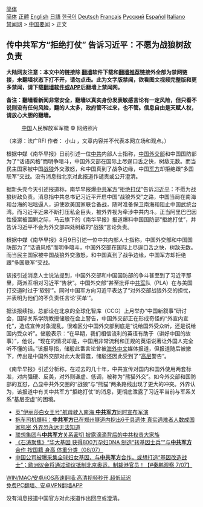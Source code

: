  <!-- 面包屑导航 --> <div class="breadcrumb"><!-- GTranslate: https://gtranslate.io/ -->  <div class="switcher notranslate">  <div class="selected">  <a href="#" onclick="return false;"> 简体</a>  </div>  <div class="option">  <a href="https://www.bannedbook.org" onclick="doGTranslate('zh-CN|zh-CN');jQuery('div.switcher div.selected a').html(jQuery(this).html());return false;" title="简体中文" class="nturl selected"> 简体</a>  <a href="https://www.bannedbook.org/zh-tw/" onclick="doGTranslate('zh-CN|zh-TW');jQuery('div.switcher div.selected a').html(jQuery(this).html());return false;" title="繁體中文" class="nturl"> 正體</a>  <a href="https://www.bannedbook.org/en/" onclick="doGTranslate('zh-CN|en');jQuery('div.switcher div.selected a').html(jQuery(this).html());return false;" title="English" class="nturl"> English</a>  <a href="https://www.bannedbook.org/ja/" onclick="doGTranslate('zh-CN|ja');jQuery('div.switcher div.selected a').html(jQuery(this).html());return false;" title="日本語" class="nturl"> 日語</a>  <a href="https://www.bannedbook.org/ko/" onclick="doGTranslate('zh-CN|ko');jQuery('div.switcher div.selected a').html(jQuery(this).html());return false;" title="한국어" class="nturl"> 한국어</a>  <a href="https://www.bannedbook.org/de/" onclick="doGTranslate('zh-CN|de');jQuery('div.switcher div.selected a').html(jQuery(this).html());return false;" title="Deutsch" class="nturl"> Deutsch</a>  <a href="https://www.bannedbook.org/fr/" onclick="doGTranslate('zh-CN|fr');jQuery('div.switcher div.selected a').html(jQuery(this).html());return false;" title="Français" class="nturl"> Français</a>  <a href="https://www.bannedbook.org/ru/" onclick="doGTranslate('zh-CN|ru');jQuery('div.switcher div.selected a').html(jQuery(this).html());return false;" title="Русский" class="nturl"> Русский</a>  <a href="https://www.bannedbook.org/es/" onclick="doGTranslate('zh-CN|es');jQuery('div.switcher div.selected a').html(jQuery(this).html());return false;" title="Español" class="nturl"> Español</a>  <a href="https://www.bannedbook.org/it/" onclick="doGTranslate('zh-CN|it');jQuery('div.switcher div.selected a').html(jQuery(this).html());return false;" title="Italiano" class="nturl"> Italiano</a>  </div>  </div>      <div class='breadcrumb-sub'><!-- Breadcrumb NavXT 6.3.0 --> <a href="https://www.bannedbook.org/" class="home">禁闻网</a> &gt; <a href="https://www.bannedbook.org/bnews/headline/" class="category">中国要闻</a> &gt; 正文</div></div><h2>传中共军方“拒绝打仗” 告诉习近平：不愿为战狼树敌负责</h2> <p class="notice"><b>大陆网友注意：本文中的链接除 <a href="https://github.com/bannedbook/fanqiang" >翻墙</a>软件下载和<a href="https://github.com/killgcd/justmysocks/blob/master/README.md">翻墙推荐</a>链接外全部为禁网链接，未翻墙状态下打不开，请勿点击。此为文字版禁闻，欲看图文视频完整版和更多禁闻，请下载<a href="https://github.com/bannedbook/fanqiang">翻墙软件或APP</a>后翻墙上禁闻网。</p><p>备注：翻墙看新闻非常安全，翻墙以真实身份发表敏感言论有一定风险，但只看不说则没有任何风险，翻的人太多，政府管不过来，也不管。信息自由是天赋人权，请放心大胆的翻墙。</b></p>  <div class="entry"> <figure>                <figcaption>                <a href="https://www.bannedbook.org/bnews/tag/%E4%B8%AD%E5%9B%BD/" class="st_tag internal_tag" rel="tag" title="标签 中国 下的日志">中国</a>人民解放军军徽                 © 网络照片            </figcaption></figure> <p>（来源：法广RFI                                      作者：                                                                                                     小山                                                                                            ，文章内容并不代表本网立场和观点。）</p> <p >                    根据中媒《南华早报》日前引述一位<a href="https://www.bannedbook.org/bnews/tag/%e4%b8%ad%e5%85%b1/" class="st_tag internal_tag" rel="tag" title="标签 中共 下的日志">中共</a>内部人士指称，<span class='wp_keywordlink_affiliate'><a href="https://www.bannedbook.org/" title="中国" target="_blank">中国</a></span><a href="https://www.bannedbook.org/bnews/tag/%E5%A4%96%E4%BA%A4%E9%83%A8/" class="st_tag internal_tag" rel="tag" title="标签 外交部 下的日志">外交部</a>和中国国防部为了“话语风格”而明争暗斗，中国外交部在国际上尽逞口舌之快，树敌无数。而当民主国家被中国<a href="https://www.bannedbook.org/bnews/tag/%E6%88%98%E7%8B%BC/" class="st_tag internal_tag" rel="tag" title="标签 战狼 下的日志">战狼</a>外交激怒，和中国真到了战争边缘，中国<a href="https://www.bannedbook.org/bnews/tag/%E5%86%9B%E6%96%B9/" class="st_tag internal_tag" rel="tag" title="标签 军方 下的日志">军方</a>却拒绝跟“多国联军”交战。没有消息指北京对此报道作谴责或公开澄清。                </p>  <p>据新头壳今天引述报道称，南华早报爆<a href="https://www.bannedbook.org/bnews/tag/%e4%b8%ad%e5%85%b1%e5%86%9b%e6%96%b9/" class="st_tag internal_tag" rel="tag" title="标签 中共军方 下的日志">中共军方</a>“拒绝<a href="https://www.bannedbook.org/bnews/tag/%E6%89%93%E4%BB%97/" class="st_tag internal_tag" rel="tag" title="标签 打仗 下的日志">打仗</a>”告诉<a href="https://www.bannedbook.org/bnews/tag/%e4%b9%a0%e8%bf%91%e5%b9%b3/" class="st_tag internal_tag" rel="tag" title="标签 习近平 下的日志">习近平</a>：不愿为战狼树敌负责。消息指中共总书记习近平开启中国“战狼外交”之路，中国当局在南海和台海的咄咄逼人，迫使欧美国家联合备战，随时准备保卫南海和阻止中国武统台湾。而习近平近来不断打压私企巨头，被外界视为牵涉中共内斗。正当阿里巴巴因性侵案被围剿之际，马云旗下的《南华早报》报道爆料中国国防部“拒绝打仗”，并告诉习近平不会为外交部四处树敌的“战狼”言论负责。</p> <p>根据中媒《南华早报》8月9日引述一位中共内部人士指称，中国外交部和中国国防部为了“话语风格”而明争暗斗，中国外交部在国际上尽逞口舌之快，树敌无数。而当民主国家被中国战狼外交激怒，和中国真到了战争边缘，中国军方却拒绝跟“多国联军”交战。</p>  <p>该报引述消息人士说法提到，中国外交部和中国国防部的争斗甚至到了习近平那里，两派互相对习近平“告状”。中国外交部“甚至批评中<a href="https://www.bannedbook.org/bnews/tag/%e5%85%b1%e5%86%9b/" class="st_tag internal_tag" rel="tag" title="标签 共军 下的日志">共军</a>队（PLA）在与美国打交道时过于‘软弱’”。同时中国军方向习近平表达了“对外交部战狼外交的担忧，并表明为他们的不负责任言论‘买单’”。</p> <p>据该报续指，总部设在北京的全球化智库（CCG）上月举办“中国新叙事”研讨会，国际关系学院教授储殷在会上警告，中国外交部正在形成奇怪的“外宣内宣化”，造成宣传对象混乱，很难区分中国外交部到底是“说给国外受众听，还是说给国内受众听”。储殷表示：“在早期，我们相信流利的英语有助于（讲好中国的故事）”，他说，“现在的情况却是，中国用非常流利和正规的英语说著让外国人完全听不懂的话。”该报导指，储殷此番言论曾被<span class='wp_keywordlink_affiliate'><a href="https://99cn.info/" title="海外中文" target="_blank">海外中文</a></span>媒体报道，但报道随后被撤下，传出是中国外交部对此大发雷霆，储殷还因此受到了“<span class='wp_keywordlink_affiliate'><a href="https://www.bannedbook.org/bnews/ccpdope/" title="中共高层内幕" target="_blank">高层</a></span>警告”。</p>  <p>《南华早报》引述分析称，在过去的几十年，中共宣传对国内和国外使用两套标准，对内强硬、反美，对外则谦虚、低调，被称为“熊猫外交”。如今外交部和国防部的互怼，凸显中共外交圈的“战狼”与“熊猫”两条路线出现了更大的冲突。外界认为，该报道中有关中共军方“拒绝打仗”的消息，更彻底泄露了习近平当前与军系关系“基层空虚”的困境。</p> <ul class='op-related-articles' title='相关阅读'> <li><a href='https://www.bannedbook.org/bnews/comments/20210729/1596523.html' target='_blank'>英“伊丽莎白女王号”航母驶入南海 <b>中共军方</b>同时宣布军演</a></li> <li><a href='https://www.bannedbook.org/bnews/bannedvideo/20210726/1594235.html' target='_blank'>拖车司机爆料：<b>中共军方</b>已在郑州隧道内挖出6千具遗体  真实遇难者人数成国家机密 外界恐永远无法知道</a></li> <li><a href='https://www.bannedbook.org/bnews/cnnews/20210718/1589266.html' target='_blank'>联想集团与<b>中共军方</b>关系密切 披露滴滴背后的中共权贵大家族</a></li> <li><a href='https://www.bannedbook.org/bnews/bannedvideo/20210709/1583236.html' target='_blank'>《石涛聚焦》“华大基因 获得800万孕妇DNA 制造“转基因士兵””与<b>中共军方</b>合作 按国籍 身高 体重分类（08/07）</a></li> <li><a href='https://www.bannedbook.org/bnews/bannedvideo/20210708/1582631.html' target='_blank'>中国公司被曝采集全球妇女基因，与<b>中共军方</b>合作，或想打造“基因改造战士”；欧洲议会将通过动议抵制北京奥运，制裁港官员！【#秦鹏观察 7/07】</a></li> </ul> <p class="texttj"> <a href="https://github.com/bannedbook/fanqiang/wiki/V2ray%E6%9C%BA%E5%9C%BA" target="_blank">WIN/MAC/安卓/iOS高速翻墙:高清视频秒开,超低延迟</a><br/> <a href="https://github.com/bannedbook/fanqiang/wiki/%E7%A6%81%E9%97%BB%E7%BD%91%E5%AE%89%E5%8D%93%E7%BF%BB%E5%A2%99%E6%96%B0%E9%97%BBAPP" target="_blank">免费PC翻墙、安卓VPN翻墙APP</a></p> <p>没有消息报道中国官方对此报道作出回应或澄清。</p><a name='sharetosocial'></a>  <div style="margin-bottom:5px;padding-bottom:5px;clear:both"> <div id="archive-pix-1" class="banner-ads"> <!-- AuctionX Display platform tag START --> <div id="26318x728x90x621x_ADSLOT2" clicktrack="%%CLICK_URL_ESC%%"></div> <!-- AuctionX Display platform tag END --> </div> <div id="archive-pix-2" class="banner-ads"> <!-- AuctionX Display platform tag START --> <div id="26315x300x250x621x_ADSLOT2" clicktrack="%%CLICK_URL_ESC%%"></div> <!-- AuctionX Display platform tag END --> </div> </div>  <div id="archive-pix-1" class="banner-ads"> <!-- AuctionX Display platform tag START --> <div id="26318x728x90x621x_ADSLOT3" clicktrack="%%CLICK_URL_ESC%%"></div> <!-- AuctionX Display platform tag END --> </div> </div><!--END ENTRY--> 